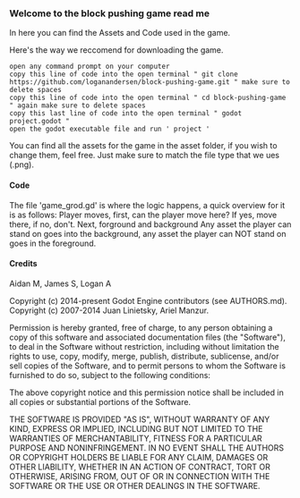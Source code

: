 ### Welcome to the block pushing game read me

In here you can find the Assets and Code used in the game.

Here's the way we reccomend for downloading the game.

    open any command prompt on your computer
    copy this line of code into the open terminal " git clone https://github.com/loganandersen/block-pushing-game.git " make sure to delete spaces
    copy this line of code into the open terminal " cd block-pushing-game " again make sure to delete spaces
    copy this last line of code into the open terminal " godot project.godot "
    open the godot executable file and run ' project '

You can find all the assets for the game in the asset folder, if you wish to change them, feel free. Just make sure to match the file type that we ues (.png).

#### Code

The file 'game_grod.gd' is where the logic happens, a quick overview for it is as follows:
Player moves,
first, can the player move here?
If yes, move there, if no, don't.
Next, forground and background
Any asset the player can stand on goes into the background,
any asset the player can NOT stand on goes in the foreground.



#### Credits

Aidan M, James S, Logan A

Copyright (c) 2014-present Godot Engine contributors (see AUTHORS.md).
Copyright (c) 2007-2014 Juan Linietsky, Ariel Manzur.

Permission is hereby granted, free of charge, to any person obtaining a copy
of this software and associated documentation files (the "Software"), to deal
in the Software without restriction, including without limitation the rights
to use, copy, modify, merge, publish, distribute, sublicense, and/or sell
copies of the Software, and to permit persons to whom the Software is
furnished to do so, subject to the following conditions:

The above copyright notice and this permission notice shall be included in all
copies or substantial portions of the Software.

THE SOFTWARE IS PROVIDED "AS IS", WITHOUT WARRANTY OF ANY KIND, EXPRESS OR
IMPLIED, INCLUDING BUT NOT LIMITED TO THE WARRANTIES OF MERCHANTABILITY,
FITNESS FOR A PARTICULAR PURPOSE AND NONINFRINGEMENT. IN NO EVENT SHALL THE
AUTHORS OR COPYRIGHT HOLDERS BE LIABLE FOR ANY CLAIM, DAMAGES OR OTHER
LIABILITY, WHETHER IN AN ACTION OF CONTRACT, TORT OR OTHERWISE, ARISING FROM,
OUT OF OR IN CONNECTION WITH THE SOFTWARE OR THE USE OR OTHER DEALINGS IN THE
SOFTWARE.
